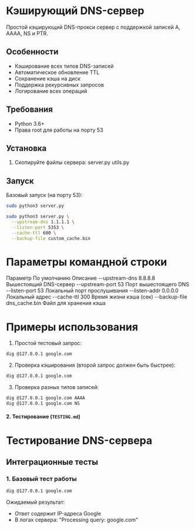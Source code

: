 # Кэширующий DNS-сервер

Простой кэширующий DNS-прокси сервер с поддержкой записей A, AAAA, NS и PTR.

## Особенности
- Кэширование всех типов DNS-записей
- Автоматическое обновление TTL
- Сохранение кэша на диск
- Поддержка рекурсивных запросов
- Логирование всех операций

## Требования
- Python 3.6+
- Права root для работы на порту 53

## Установка
1. Скопируйте файлы сервера:
server.py
utils.py

## Запуск

Базовый запуск (на порту 53):
```bash
sudo python3 server.py
```

```Bash
sudo python3 server.py \
  --upstream-dns 1.1.1.1 \
  --listen-port 5353 \
  --cache-ttl 600 \
  --backup-file custom_cache.bin
```

# Параметры командной строки
Параметр	    По умолчанию	Описание
--upstream-dns	8.8.8.8	        Вышестоящий DNS-сервер
--upstream-port	53	            Порт вышестоящего DNS
--listen-port	53	            Локальный порт прослушивания
--listen-addr	0.0.0.0	        Локальный адрес
--cache-ttl	    300	            Время жизни кэша (сек)
--backup-file	dns_cache.bin	Файл для хранения кэша

# Примеры использования

1. Простой тестовый запрос:
```bash
dig @127.0.0.1 google.com
```
2. Проверка кэширования (второй запрос должен быть быстрее):
```bash
dig @127.0.0.1 google.com 
```
3. Проверка разных типов записей:
```bash
dig @127.0.0.1 google.com AAAA
dig @127.0.0.1 google.com NS
```

#### 2. Тестирование (`TESTING.md`)


# Тестирование DNS-сервера

## Интеграционные тесты

### 1. Базовый тест работы
```bash
dig @127.0.0.1 google.com
```
Ожидаемый результат:

- Ответ содержит IP-адреса Google
- В логах сервера: "Processing query: google.com"